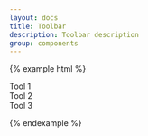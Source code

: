 ```yaml
---
layout: docs
title: Toolbar
description: Toolbar description
group: components
---
```


{% example html %}

<div class="sv-toolbar">
   <div class="sv-toolbar__tool sv-is-active">Tool 1</div>
   <div class="sv-toolbar__tool">Tool 2</div>
   <div class="sv-toolbar__tool">Tool 3</div>
</div>

{% endexample %}
